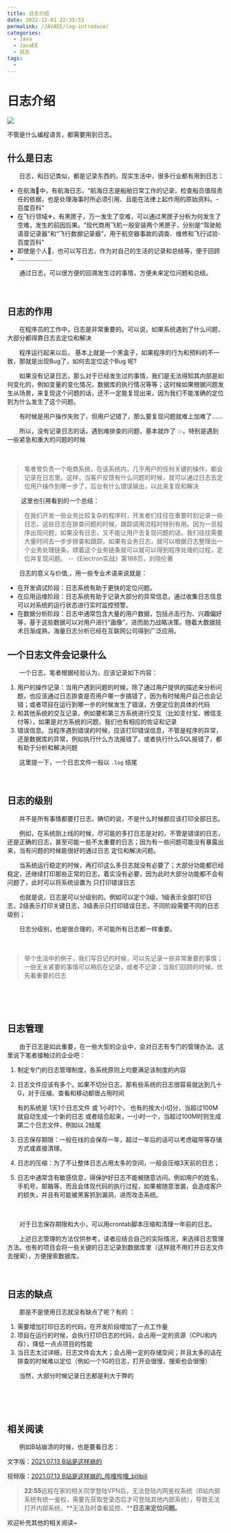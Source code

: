 ```yaml
---
title: 日志介绍
date: 2022-12-01 22:35:53
permalink: /JAVAEE/log-introduce/
categories:
  - Java
  - JavaEE
  - 日志
tags:
  - 
---
```

# 日志介绍

![](https://image.peterjxl.com/blog/151.jpg)

不管是什么编程语言，都需要用到日志。

<!-- more -->

## 什么是日志



　　日志，和日记类似，都是记录东西的。现实生活中，很多行业都有用到日志：



* 在航海🚢中，有航海日志，“航海日志是船舶日常工作的记录，检查船员值班责任的依据，也是处理海事时所必须引用、且能在法律上起作用的原始资料。-百度百科”
* 在飞行领域✈，有黑匣子，万一发生了空难，可以通过黑匣子分析为何发生了空难，发生的前因后果。“现代商用飞机一般安装两个黑匣子，分别是“驾驶舱语音记录器”和“飞行数据记录器”，用于航空器事故的调查、维修和飞行试验- 百度百科”
* 即使是个人🧑，也可以写日志，作为对自己的生活的记录和总结等，便于回顾
* ....................

　　通过日志，可以很方便的回溯发生过的事情，方便未来定位问题和总结。

　　‍

## 日志的作用

　　在程序员的工作中，日志是非常重要的。可以说，如果系统遇到了什么问题，大部分都得靠日志去定位和解决

　　程序运行起来以后， 基本上就是一个黑盒子，如果程序的行为和预料的不一致，那就是出现Bug了，如何去定位这个Bug 呢?  

　　如果没有记录日志，那么对于已经发生过的事情，我们是无法得知其内部是如何变化的，例如变量的变化情况，数据库的执行情况等等；这时候如果根据问题发生从场景，来复现这个问题的话，还不一定能复现出来，因为我们不能准确的定位到为什么发生了这个问题。

　　有时候是用户操作失败了，但用户记错了，那么要复现问题就难上加难了……  

　　所以，没有记录日志的话，遇到难排查的问题，基本就炸了 💥，特别是遇到一些紧急和重大的问题的时候

　　‍

> 笔者曾负责一个电商系统，在该系统内，几乎用户的任何关键的操作，都会记录在日志里。这样，当客户反馈有什么问题的时候，就可以通过日志去定位用户操作到哪一步了，后台有什么错误输出，以此来复现和解决

　　‍
这里也引用看到的一个总结：

> 在我们开发一些业务比较复杂的程序时，开发者们往往在重要时刻记录一些日志，这些日志在排查问题的时候，跟踪调用流程时特别有用。因为一旦程序出现问题，如果没有日志，又不能让用户去复现问题的话，我们往往需要大量时间去一步步排查和跟踪，如果有业务日志，就可以根据日志整理出一个业务处理链条，顺着这个业务链条就可以就可以得到程序处理的过程，定位并复现问题。 --《Electron实战》第188页，刘晓伦著
　　‍

　　‍日志的意义与价值,，用一些专业术语来说就是：

* 在开发调试阶段：日志系统有助于更快的定位问题。
* 在应用运维阶段：日志系统有助于记录大部分的异常信息，通过收集日志信息可以对系统的运行状态进行实时监控预警。
* 在数据分析阶段：日志中通常包含大量的用户数据，包括点击行为、兴趣偏好等，基于这些数据可以对用户进行“画像”，进而助力战略决策。随着大数据技术日渐成熟，海量日志分析已经在互联网公司得到广泛应用。

## 一个日志文件会记录什么

　　一个日志，笔者根据经验认为，应该记录如下内容：

1. 用户的操作记录：当用户遇到问题的时候，除了通过用户提供的描述来分析问题，也应该通过日志排查是否用户哪一步搞错了，因为有时候用户自己也会记错；或者项目在运行到哪一步的时候发生了错误，方便定位到具体的代码
2. 和其他系统的交互记录。例如要和第三方系统进行交互（比如支付宝、微信支付等），如果是对方系统的问题，我们也有相应的佐证和记录
3. 错误信息。当程序遇到错误的时候，应该打印错误信息，不管是程序的异常，还是数据库的异常，例如执行什么方法报错了，或者执行什么SQL报错了，都有助于分析和解决问题

　　‍这里提一下，一个日志文件一般以 `.log` 结尾

　　‍

## 日志的级别

　　并不是所有事情都要打日志，确切的说，不是什么时候都应该打印全部日志。

　　例如，在系统刚上线的时候，尽可能的多打日志是对的，不管是错误的日志，还是正确的日志，甚至可能一些不太重要的日志；因为有一些问题可能没有暴露出来，当有问题的时候能很好的通过日志 定位和解决问题。

　　当系统运行稳定的时候，再打印这么多日志就没有必要了；大部分功能都已经稳定，还继续打印那些正常的日志，着实没有必要，因为此时大部分功能都不会有问题了，此时可以将系统设置为 只打印错误日志

　　也就是说，日志是可以分级别的。例如可以定个3级，1级表示全部打印日志，2级表示打印关键日志，3级表示只打印错误日志，不同阶段需要不同的日志级别；

　　日志分级别，也是很合理的，不可能所有日志都一样重要。

　　‍

> 举个生活中的例子，我们写日记的时候，可以先记录一些非常重要的事情；一些无关紧要的事情可以稍后在记录，或者不记录；当我们回顾的时候，优先看重要的日志

　　‍

　　‍

## 日志管理

　　由于日志是如此重要，在一些大型的企业中，会对日志有专门的管理办法。这里说下笔者接触过的企业吧：

1. 制定专门的日志管理制度，各系统原则上均要满足该制度的内容
2. 日志文件应该有多个。如果不切分日志，那有些系统的日志很容易就达到几十G，对于压缩、查看和移动都很占用时间

    有的系统是 1天1个日志文件 或 1小时1个，
    也有的按大小切分，当超过100M就自动生成一个新的日志
    或者结合起来，一小时一个，当超过100M时则生成第二个日志文件，例如以.2结尾
3. 日志保存期限：一般在线的会保存一年，超过一年后的话可以考虑磁带等存储方式或直接清理。
4. 日志的压缩：为了不让整体日志占用太多的空间，一般会压缩3天前的日志；
5. 日志中通常含有敏感信息，得保护好日志不能被随意访问。例如用户的姓名，手机号，邮箱等，而且会体现代码的执行过程，如果被随意泄漏，会造成客户的损失，并且有可能被黑客抓到漏洞，进而攻击系统。

　　‍

　　对于日志保存期限和大小，可以用crontab脚本压缩和清理一年前的日志。

　　上述日志管理的方法仅供参考，读者应结合自己的实际情况，来选择日志管理方法。也有的项目会将一些关键的日志记录到数据库里（这样就不用打开日志文件去搜索），方便搜索数据库。

　　‍

## 日志的缺点

　　那是不是使用日志就没有缺点了呢？有的 ：

1. 需要增加打印日志的代码，在开发阶段增加了一点工作量
2. 项目在运行的时候，会执行打印日志的代码，会占用一定的资源（CPU和内存），降低一点点项目的性能
3. 当日志太过详细，日志文件会太大；会占用一定的存储空间；并且太多的话在排查的时候难以定位（例如一个1G的日志，打开会很慢，搜索也会很慢）

　　当然，大部分时候记录日志都是利大于弊的

　　‍

　　‍

## 相关阅读

　　‍例如B站崩溃的时候，也是要看日志：

文字版：[2021.07.13 B站是这样崩的](https://mp.weixin.qq.com/s?search_click_id=17423342161964662460-1669850347985-1121168434&__biz=Mzg3Njc0NTgwMg==&mid=2247487272&idx=1&sn=038a30ce61706c97e3397eee982b1486&chksm=cf2cca0df85b431bfd4990de108d5bc92690531db2874aace4c27af9c3baed46ab9b58461abf&scene=7&clicktime=1669850348&enterid=1669850348&ascene=65&devicetype=iOS16.0&version=18001e30&nettype=WIFI&abtest_cookie=AAACAA%3D%3D&lang=zh_CN&fontScale=100&exportkey=n_ChQIAhIQifCWecQ36j9wF5ZrDd3WrxLZAQIE97dBBAEAAAAAAHD8NPQoKk0AAAAOpnltbLcz9gKNyK89dVj0mPIFBWnIVaPweqv%2BRCtqWe%2B%2BVo12dg1tXHfZdgalWMSJWo7TzcZTT0RQj4fJMsVGEnoJyeW2nzKY84OiBPVy5a%2B%2FnQBpugdGchzTNxgxexjtzozucqttO5JKsBK3rLM%2B8WQFmiDgEty4F08dvKdJw97J9KBWx2CcGjEwUPlyNfErG%2BzjDIja6K%2FJCgFGJy8EQERuR7cyZTvmoyZqpbGEZYc9jEccscmLOQ5KOVTkn3yLG%2BA%3D&pass_ticket=%2Fwj06Po%2BqDDrrjF1dRfWjnK2jDfqOw9GQlQP0DHZztVWCmtbtEa%2FT%2F%2BGwQzjuqXO&wx_header=3)

视频版：[2021.07.13 B站是这样崩的_哔哩哔哩_bilibili](https://www.bilibili.com/video/BV18U4y1B7nA)

> **22:55**远程在家的相关同学登陆VPN后，无法登陆内网鉴权系统（B站内部系统有统一鉴权，需要先获取登录态后才可登陆其他内部系统），导致无法打开内部系统，**无法及时查看监控、****日志来定位问题。**

欢迎补充其他的相关阅读~